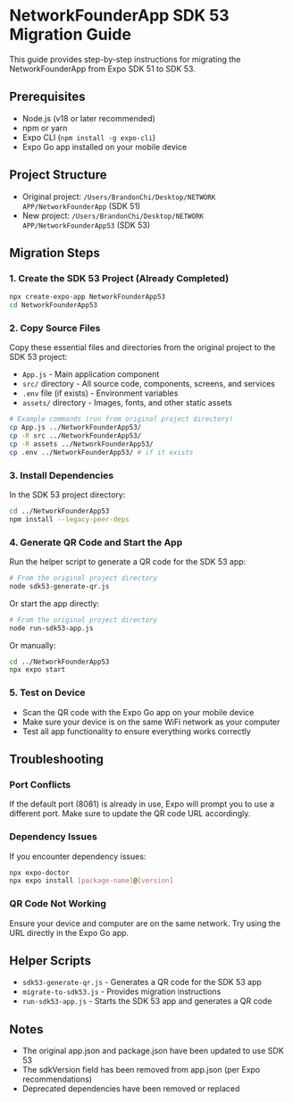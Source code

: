 # NetworkFounderApp SDK 53 Migration Guide

This guide provides step-by-step instructions for migrating the NetworkFounderApp from Expo SDK 51 to SDK 53.

## Prerequisites

- Node.js (v18 or later recommended)
- npm or yarn
- Expo CLI (`npm install -g expo-cli`)
- Expo Go app installed on your mobile device

## Project Structure

- Original project: `/Users/BrandonChi/Desktop/NETWORK APP/NetworkFounderApp` (SDK 51)
- New project: `/Users/BrandonChi/Desktop/NETWORK APP/NetworkFounderApp53` (SDK 53)

## Migration Steps

### 1. Create the SDK 53 Project (Already Completed)

```bash
npx create-expo-app NetworkFounderApp53
cd NetworkFounderApp53
```

### 2. Copy Source Files

Copy these essential files and directories from the original project to the SDK 53 project:

- `App.js` - Main application component
- `src/` directory - All source code, components, screens, and services
- `.env` file (if exists) - Environment variables
- `assets/` directory - Images, fonts, and other static assets

```bash
# Example commands (run from original project directory)
cp App.js ../NetworkFounderApp53/
cp -R src ../NetworkFounderApp53/
cp -R assets ../NetworkFounderApp53/
cp .env ../NetworkFounderApp53/ # if it exists
```

### 3. Install Dependencies

In the SDK 53 project directory:

```bash
cd ../NetworkFounderApp53
npm install --legacy-peer-deps
```

### 4. Generate QR Code and Start the App

Run the helper script to generate a QR code for the SDK 53 app:

```bash
# From the original project directory
node sdk53-generate-qr.js
```

Or start the app directly:

```bash
# From the original project directory
node run-sdk53-app.js
```

Or manually:

```bash
cd ../NetworkFounderApp53
npx expo start
```

### 5. Test on Device

- Scan the QR code with the Expo Go app on your mobile device
- Make sure your device is on the same WiFi network as your computer
- Test all app functionality to ensure everything works correctly

## Troubleshooting

### Port Conflicts

If the default port (8081) is already in use, Expo will prompt you to use a different port. Make sure to update the QR code URL accordingly.

### Dependency Issues

If you encounter dependency issues:

```bash
npx expo-doctor
npx expo install [package-name]@[version]
```

### QR Code Not Working

Ensure your device and computer are on the same network. Try using the URL directly in the Expo Go app.

## Helper Scripts

- `sdk53-generate-qr.js` - Generates a QR code for the SDK 53 app
- `migrate-to-sdk53.js` - Provides migration instructions
- `run-sdk53-app.js` - Starts the SDK 53 app and generates a QR code

## Notes

- The original app.json and package.json have been updated to use SDK 53
- The sdkVersion field has been removed from app.json (per Expo recommendations)
- Deprecated dependencies have been removed or replaced
